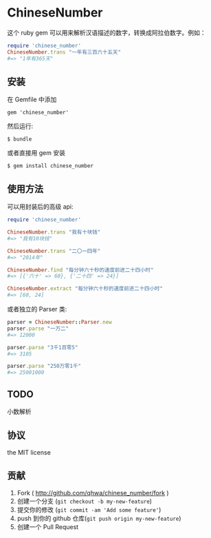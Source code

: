 # ChineseNumber

这个 ruby gem 可以用来解析汉语描述的数字，转换成阿拉伯数字。例如：

~~~ruby
require 'chinese_number'
ChineseNumber.trans "一年有三百六十五天"
#=> "1年有365天"
~~~

## 安装

在 Gemfile 中添加

    gem 'chinese_number'

然后运行:

    $ bundle

或者直接用 gem 安装

    $ gem install chinese_number

## 使用方法

可以用封装后的高级 api:

~~~ruby
require 'chinese_number'

ChineseNumber.trans "我有十块钱"
#=> "我有10块钱"

ChineseNumber.trans "二〇一四年"
#=> "2014年"

ChineseNumber.find "每分钟六十秒的速度前进二十四小时"
#=> [{'六十' => 60}, {'二十四' => 24}]

ChineseNumber.extract "每分钟六十秒的速度前进二十四小时"
#=> [60, 24]
~~~

或者独立的 Parser 类:

~~~ruby
parser = ChineseNumber::Parser.new
parser.parse "一万二"
#=> 12000

parser.parse "3千1百零5"
#=> 3105

parser.parse "250万零1千"
#=> 25001000
~~~

## TODO

小数解析

## 协议

the MIT license

## 贡献

1. Fork ( http://github.com/qhwa/chinese_number/fork )
2. 创建一个分支 (`git checkout -b my-new-feature`)
3. 提交你的修改 (`git commit -am 'Add some feature'`)
4. push 到你的 github 仓库(`git push origin my-new-feature`)
5. 创建一个 Pull Request
